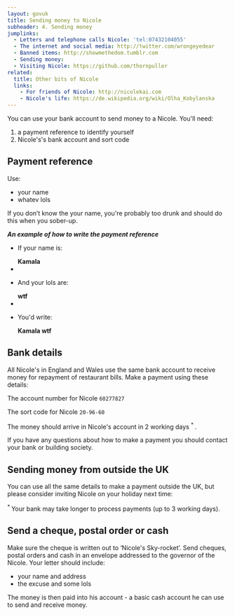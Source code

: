 ```yaml
---
layout: govuk
title: Sending money to Nicole
subheader: 4. Sending money
jumplinks:
  - Letters and telephone calls Nicole: 'tel:07432104055'
  - The internet and social media: http://twitter.com/wrongeyedear
  - Banned items: http://showmethedom.tumblr.com
  - Sending money:
  - Visiting Nicole: https://github.com/thornpuller
related:
  title: Other bits of Nicole
  links:
    - For friends of Nicole: http://nicolekai.com
    - Nicole's life: https://de.wikipedia.org/wiki/Olha_Kobylanska
---
```


You can use your bank account to send money to a Nicole. You'll need:

1. a payment reference to identify yourself
2. Nicole's's bank account and sort code

## Payment reference

Use:

- your name
- whatev lols

If you don’t know the your name, you're probably too drunk and should do this when you sober-up.

_**An example of how to write the payment reference**_

<ul class="reference">
  <li>
    <p>If your name is:</p>
    <strong>Kamala</strong>
  </li>
  <li>
    <i class="plus"></i>
  </li>
  <li>
    <p>And your lols are:</p>
    <strong>wtf</strong>
  </li>
  <li>
    <i class="arrow"></i>
  </li>
  <li>
    <p>You'd write:</p>
    <strong>Kamala wtf</strong>
  </li>
</ul>

## Bank details

All Nicole's in England and Wales use the same bank account to receive money for repayment of restaurant bills. Make a payment using these details:

The account number for Nicole `60277827`

The sort code for Nicole `20-96-60`

The money should arrive in Nicole's account in 2 working days <sup> * </sup>.

If you have any questions about how to make a payment you should contact your bank or building society.

## Sending money from outside the UK

You can use all the same details to make a payment outside the UK, but please consider inviting Nicole on your holiday next time:

 <sup> * </sup> Your bank may take longer to process payments (up to 3 working days). 

## Send a cheque, postal order or cash

Make sure the cheque is written out to ‘Nicole's Sky-rocket’. Send cheques, postal orders and cash in an envelope addressed to the governor of the Nicole. Your letter should include:

- your name and address
- the excuse and some lols  

The money is then paid into his account - a basic cash account he can use to send and receive money.
